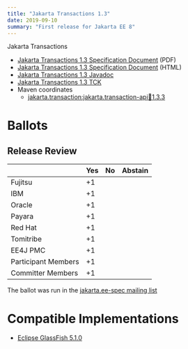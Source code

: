 ```yaml
---
title: "Jakarta Transactions 1.3"
date: 2019-09-10
summary: "First release for Jakarta EE 8"
---
```

Jakarta Transactions

* [Jakarta Transactions 1.3 Specification Document](./transactions-spec-1.3.pdf) (PDF)
* [Jakarta Transactions 1.3 Specification Document](./transactions-spec-1.3.html) (HTML)
* [Jakarta Transactions 1.3 Javadoc](./apidocs)
* [Jakarta Transactions 1.3 TCK](https://download.eclipse.org/jakartaee/transactions/1.3/eclipse-transactions-tck-1.3.0.zip)
* Maven coordinates
  * [jakarta.transaction:jakarta.transaction-api:jar:1.3.3](https://search.maven.org/artifact/jakarta.transaction/jakarta.transaction-api/1.3.3/jar)

# Ballots

## Release Review

|                       |  Yes    | No      | Abstain  |
|-----------------------|---------|---------|----------|
|Fujitsu                |   +1    |         |          |
|IBM                    |   +1    |         |          |
|Oracle                 |   +1    |         |          |
|Payara                 |   +1    |         |          |
|Red Hat                |   +1    |         |          |
|Tomitribe              |   +1    |         |          |
|EE4J PMC               |   +1    |         |          |
|Participant Members    |   +1    |         |          |
|Committer Members      |   +1    |         |          |

The ballot was run in the [jakarta.ee-spec mailing list](https://www.eclipse.org/lists/jakarta.ee-spec/msg00498.html)

# Compatible Implementations

* [Eclipse GlassFish 5.1.0](https://eclipse-ee4j.github.io/glassfish/)
